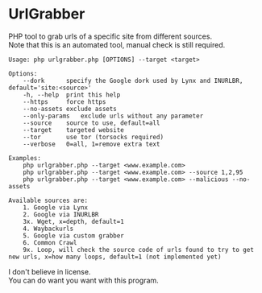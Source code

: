 # UrlGrabber
PHP tool to grab urls of a specific site from different sources.  
Note that this is an automated tool, manual check is still required.  

```
Usage: php urlgrabber.php [OPTIONS] --target <target>

Options:
	--dork		specify the Google dork used by Lynx and INURLBR, default='site:<source>'
	-h, --help	print this help
	--https		force https
	--no-assets	exclude assets
	--only-params	exclude urls without any parameter
	--source	source to use, default=all
	--target	targeted website
	--tor		use tor (torsocks required)
	--verbose	0=all, 1=remove extra text

Examples:
	php urlgrabber.php --target <www.example.com>
	php urlgrabber.php --target <www.example.com> --source 1,2,95
	php urlgrabber.php --target <www.example.com> --malicious --no-assets
	
Available sources are:
	1. Google via Lynx
	2. Google via INURLBR
	3x. Wget, x=depth, default=1
	4. Waybackurls
	5. Google via custom grabber
	6. Common Crawl
	9x. Loop, will check the source code of urls found to try to get new urls, x=how many loops, default=1 (not implemented yet)
```

I don't believe in license.  
You can do want you want with this program.  
